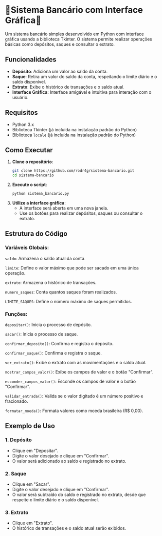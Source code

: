 # 🏦Sistema Bancário com Interface Gráfica🏦

Um sistema bancário simples desenvolvido em Python com interface gráfica usando a biblioteca Tkinter. O sistema permite realizar operações básicas como depósitos, saques e consultar o extrato.

## Funcionalidades

- **Depósito**: Adiciona um valor ao saldo da conta.
- **Saque**: Retira um valor do saldo da conta, respeitando o limite diário e o saldo disponível.
- **Extrato**: Exibe o histórico de transações e o saldo atual.
- **Interface Gráfica**: Interface amigável e intuitiva para interação com o usuário.

## Requisitos

- Python 3.x
- Biblioteca Tkinter (já incluída na instalação padrão do Python)
- Biblioteca `locale` (já incluída na instalação padrão do Python)

## Como Executar

1. **Clone o repositório**:
   ```bash
   git clone https://github.com/rodr4g/sistema-bancario.git
   cd sistema-bancario
2. **Execute o script**:
   ```bash
   python sistema_bancario.py
3. **Utilize a interface gráfica**:
   - A interface será aberta em uma nova janela.
   - Use os botões para realizar depósitos, saques ou consultar o extrato.

## Estrutura do Código

  ### Variáveis Globais:
  `saldo`: Armazena o saldo atual da conta.
  
  `limite`: Define o valor máximo que pode ser sacado em uma única operação.
  
  `extrato`: Armazena o histórico de transações.
  
  `numero_saques`: Conta quantos saques foram realizados.
  
  `LIMITE_SAQUES`: Define o número máximo de saques permitidos.

  ### Funções:
  `depositar()`: Inicia o processo de depósito.
  
  `sacar()`: Inicia o processo de saque.
  
  `confirmar_deposito()`: Confirma e registra o depósito.
  
  `confirmar_saque()`: Confirma e registra o saque.
  
  `ver_extrato()`: Exibe o extrato com as movimentações e o saldo atual.
  
  `mostrar_campos_valor()`: Exibe os campos de valor e o botão "Confirmar".
  
  `esconder_campos_valor()`: Esconde os campos de valor e o botão "Confirmar".
  
  `validar_entrada()`: Valida se o valor digitado é um número positivo e fracionado.
  
  `formatar_moeda()`: Formata valores como moeda brasileira (R$ 0,00).

## Exemplo de Uso

 ### 1. Depósito

  - Clique em "Depositar".
  - Digite o valor desejado e clique em "Confirmar".
  - O valor será adicionado ao saldo e registrado no extrato.
    
 ### 2. Saque

  - Clique em "Sacar".
  - Digite o valor desejado e clique em "Confirmar".
  - O valor será subtraído do saldo e registrado no extrato, desde que respeite o limite diário e o saldo disponível.

 ### 3. Extrato
  - Clique em "Extrato".
  - O histórico de transações e o saldo atual serão exibidos.
  
